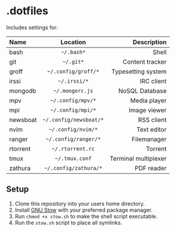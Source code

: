 # .dotfiles

Includes settings for:

| Name     |        Location        |          Description |
| :------- | :--------------------: | -------------------: |
| bash     |       `~/.bash*`       |                Shell |
| git      |       `~/.git*`        |      Content tracker |
| groff    |  `~/.config/groff/*`   |   Typesetting system |
| irssi    |      `~/.irssi/*`      |           IRC client |
| mongodb  |    `~/.mongorc.js`     |       NoSQL Database |
| mpv      |   `~/.config/mpv/*`    |         Media player |
| mpi      |   `~/.config/mpi/*`    |         Image viewer |
| newsboat | `~/.config/newsboat/*` |           RSS client |
| nvim     |   `~/.config/nvim/*`   |          Text editor |
| ranger   |  `~/.config/ranger/*`  |          Filemanager |
| rtorrent |    `~/.rtorrent.rc`    |              Torrent |
| tmux     |     `~/.tmux.conf`     | Terminal multiplexer |
| zathura  | `~/.config/zathura/*`  |           PDF reader |

## Setup

1. Clone this repository into your users home directory.
2. Install [GNU Stow](https://www.gnu.org/software/stow/) with your preferred package
   manager.
3. Run `chmod +x stow.sh` to make the shell script executable.
4. Run the `stow.sh` script to place all symlinks.

